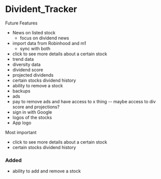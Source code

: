 # Divident_Tracker

Future Features
- News on listed stock
  - focus on dividend news
- import data from Robinhood and m1
  - sync with both
- click to see more details about a certain stock
- trend data
- diversity data
- dividend score
- projected dividends
- certain stocks dividend history
- ability to remove a stock
- backups
- ads
- pay to remove ads and have access to x thing
-- maybe access to div score and projections?
- sign in with Google
- logos of the stocks
- App logo

Most important
- click to see more details about a certain stock
- certain stocks dividend history

### Added
- ability to add and remove a stock 
